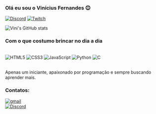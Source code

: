 ### Olá eu sou o Vinícius Fernandes 😊

[![Discord](https://img.shields.io/badge/Discord-7289DA?style=for-the-badge&logo=discord&logoColor=white)](https://discordapp.com/users/148112059144339457)
[![Twitch](https://img.shields.io/badge/Twitch-9146FF?style=for-the-badge&logo=twitch&logoColor=white)](https://www.twitch.tv/sytlerpunisher)

![Vini's GitHub stats](https://github-readme-stats.vercel.app/api?username=sytlernaraki&show_icons=true&theme=gruvbox)

### Com o que costumo brincar no dia a dia

<div style="display: inline_block"><br>
    <img align="center" alt="HTML5" src="https://img.shields.io/badge/HTML5-E34F26?style=for-the-badge&logo=html5&logoColor=white"/>
    <img align="center" alt="CSS3" src="https://img.shields.io/badge/CSS3-1572B6?style=for-the-badge&logo=css3&logoColor=white">
    <img align="center" alt="JavaScript" src="https://img.shields.io/badge/JavaScript-323330?style=for-the-badge&logo=javascript&logoColor=F7DF1E">
    <img align="center" alt="Python" src="https://img.shields.io/badge/Python-14354C?style=for-the-badge&logo=python&logoColor=white">
    <img align="center" alt="C" src="https://img.shields.io/badge/C-00599C?style=for-the-badge&logo=c&logoColor=white">


</div><br>

Apenas um iniciante, apaixonado por programação e sempre buscando aprender mais.

### Contatos:
[![gmail](https://img.shields.io/badge/Gmail-D14836?style=for-the-badge&logo=gmail&logoColor=white)]([vinifpa2222@gmail.com](https://criarmeulink.com.br/u/1669221926))
<br>
[![Discord](https://img.shields.io/badge/Discord-7289DA?style=for-the-badge&logo=discord&logoColor=white)](https://discordapp.com/users/148112059144339457)
